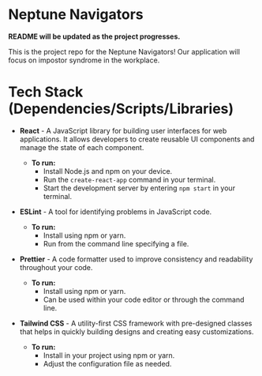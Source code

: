 # Neptune Navigators

**README will be updated as the project progresses.**

This is the project repo for the Neptune Navigators! Our application will focus on impostor syndrome in the workplace. 

# Tech Stack (Dependencies/Scripts/Libraries)
- **React** - A JavaScript library for building user interfaces for web applications. It allows developers to create reusable UI components and manage the state of each component.
    - **To run:**
        - Install Node.js and npm on your device.
        - Run the `create-react-app` command in your terminal.
        - Start the development server by entering `npm start` in your terminal.

- **ESLint** - A tool for identifying problems in JavaScript code.
    - **To run:**
        - Install using npm or yarn.
        - Run from the command line specifying a file.

- **Prettier** - A code formatter used to improve consistency and readability throughout your code.
    - **To run:**
        - Install using npm or yarn.
        - Can be used within your code editor or through the command line.

- **Tailwind CSS** - A utility-first CSS framework with pre-designed classes that helps in quickly building designs and creating easy customizations.
    - **To run:**
        - Install in your project using npm or yarn.
        - Adjust the configuration file as needed.
  
